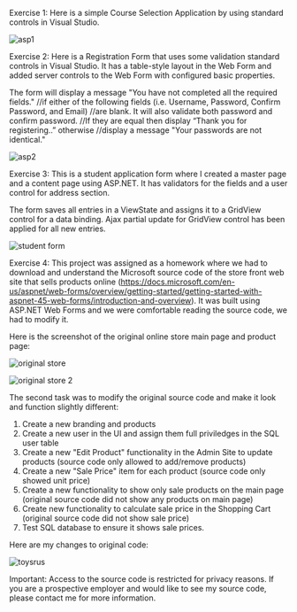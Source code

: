 Exercise 1: Here is a simple Course Selection Application by using standard controls in Visual Studio.

![asp1](https://user-images.githubusercontent.com/14170402/39323692-87970748-494a-11e8-9900-0271b27f1eb0.gif)

Exercise 2: Here is a Registration Form that uses some validation standard controls in Visual Studio. It has a table-style layout in the Web Form and added server controls to the Web Form with configured basic properties.

The form will display a message "You have not completed all the required fields." //if either of the following fields (i.e. Username, Password, Confirm Password, and Email) //are blank. It will also validate both password and confirm password. //If they are equal then display “Thank you for registering..” otherwise //display a message "Your passwords are not identical."

![asp2](https://user-images.githubusercontent.com/14170402/39312813-a506a21a-492d-11e8-8d7d-60e5f81a8f08.gif)

Exercise 3: This is a student application form where I created a master page and a content page using ASP.NET. It has validators for the fields and a user control for address section. 

The form saves all entries in a ViewState and assigns it to a GridView control for a data binding. Ajax partial update for GridView control has been applied for all new entries. 

![student form](https://user-images.githubusercontent.com/14170402/39763621-e37e9ebe-529a-11e8-9bd3-24cedf42aa93.gif)

Exercise 4: This project was assigned as a homework where we had to download and understand the Microsoft source code of the store front web site that sells products online (https://docs.microsoft.com/en-us/aspnet/web-forms/overview/getting-started/getting-started-with-aspnet-45-web-forms/introduction-and-overview). It was built using ASP.NET Web Forms and we were comfortable reading the source code, we had to modify it. 

Here is the screenshot of the original online store main page and product page:

![original store](https://user-images.githubusercontent.com/14170402/40269192-0328837e-5b38-11e8-8207-409d58f889fb.png)

![original store 2](https://user-images.githubusercontent.com/14170402/40269379-f2cd4d90-5b3a-11e8-83d0-20e822926482.png)

The second task was to modify the original source code and make it look and function slightly different: 

1. Create a new branding and products
2. Create a new user in the UI and assign them full priviledges in the SQL user table
3. Create a new "Edit Product" functionality in the Admin Site to update products (source code only allowed to add/remove products)
4. Create a new "Sale Price" item for each product (source code only showed unit price)
5. Create a new functionality to show only sale products on the main page (original source code did not show any products on main page)
6. Create new functionality to calculate sale price in the Shopping Cart (original source code did not show sale price) 
7. Test SQL database to ensure it shows sale prices.

Here are my changes to original code: 

![toysrus](https://user-images.githubusercontent.com/14170402/40269406-44e11b16-5b3b-11e8-99a9-aea6891141a5.gif)



Important: Access to the source code is restricted for privacy reasons. If you are a prospective employer and would like to see my source code, please contact me for more information.

